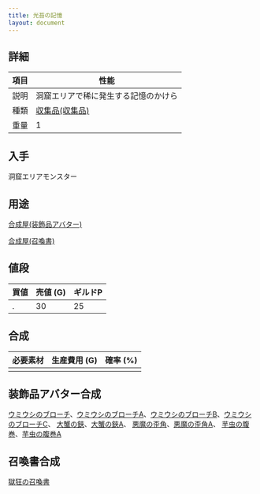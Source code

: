 ```yaml
---
title: 光苔の記憶
layout: document
---
```

## 詳細

|項目|性能|
|---|---|
|説明|洞窟エリアで稀に発生する記憶のかけら|
|種類|[収集品(収集品)](収集品(収集品))|
|重量|1|

## 入手

洞窟エリアモンスター

## 用途

[合成屋(装飾品アバター)](合成屋(装飾品アバター))

[合成屋(召喚書)](合成屋(召喚書))

## 値段

|買値|売値 (G)|ギルドP|
|---|---|---|
|.|30|25|

## 合成

|必要素材|生産費用 (G)|確率 (%)|
|---|---|---|
||||

## 装飾品アバター合成

[ウミウシのブローチ](ウミウシのブローチ)、[ウミウシのブローチA](ウミウシのブローチA)、[ウミウシのブローチB](ウミウシのブローチB)、[ウミウシのブローチC](ウミウシのブローチC)、
[大蟹の鋏](大蟹の鋏)、[大蟹の鋏A](大蟹の鋏A)、
[悪魔の歪角](悪魔の歪角)、[悪魔の歪角A](悪魔の歪角A)、
[芋虫の腹巻](芋虫の腹巻)、[芋虫の腹巻A](芋虫の腹巻A)

## 召喚書合成

[獄狂の召喚書](獄狂の召喚書)
